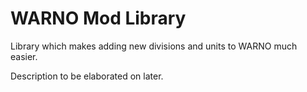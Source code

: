# WARNO Mod Library
Library which makes adding new divisions and units to WARNO much easier.

Description to be elaborated on later.